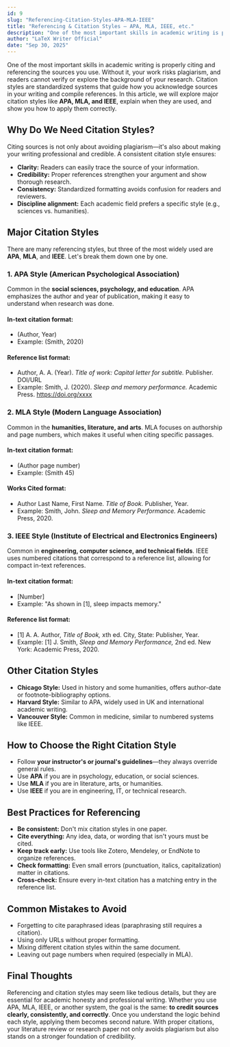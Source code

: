 ```yaml
---
id: 9
slug: "Referencing-Citation-Styles-APA-MLA-IEEE"
title: "Referencing & Citation Styles – APA, MLA, IEEE, etc."
description: "One of the most important skills in academic writing is properly citing and referencing the sources you use. Without it, your work risks plagiarism, and readers cannot verify or explore the background of your research. Citation styles are standardized systems that guide how you acknowledge sources in your writing and compile references. In this article, we will explore major citation styles like APA, MLA, and IEEE, explain when they are used, and show you how to apply them correctly."
author: "LaTeX Writer Official"
date: "Sep 30, 2025"
---
```


One of the most important skills in academic writing is properly citing and referencing the sources you use. Without it, your work risks plagiarism, and readers cannot verify or explore the background of your research. Citation styles are standardized systems that guide how you acknowledge sources in your writing and compile references. In this article, we will explore major citation styles like **APA, MLA, and IEEE**, explain when they are used, and show you how to apply them correctly.

## Why Do We Need Citation Styles?

Citing sources is not only about avoiding plagiarism—it's also about making your writing professional and credible. A consistent citation style ensures:

- **Clarity:** Readers can easily trace the source of your information.
- **Credibility:** Proper references strengthen your argument and show thorough research.
- **Consistency:** Standardized formatting avoids confusion for readers and reviewers.
- **Discipline alignment:** Each academic field prefers a specific style (e.g., sciences vs. humanities).

## Major Citation Styles

There are many referencing styles, but three of the most widely used are **APA**, **MLA**, and **IEEE**. Let's break them down one by one.

### 1. APA Style (American Psychological Association)

Common in the **social sciences, psychology, and education**. APA emphasizes the author and year of publication, making it easy to understand when research was done.

#### In-text citation format:

- (Author, Year)
- Example: (Smith, 2020)

#### Reference list format:

- Author, A. A. (Year). *Title of work: Capital letter for subtitle.* Publisher. DOI/URL
- Example: Smith, J. (2020). *Sleep and memory performance.* Academic Press. https://doi.org/xxxx

### 2. MLA Style (Modern Language Association)

Common in the **humanities, literature, and arts**. MLA focuses on authorship and page numbers, which makes it useful when citing specific passages.

#### In-text citation format:

- (Author page number)
- Example: (Smith 45)

#### Works Cited format:

- Author Last Name, First Name. *Title of Book.* Publisher, Year.
- Example: Smith, John. *Sleep and Memory Performance.* Academic Press, 2020.

### 3. IEEE Style (Institute of Electrical and Electronics Engineers)

Common in **engineering, computer science, and technical fields**. IEEE uses numbered citations that correspond to a reference list, allowing for compact in-text references.

#### In-text citation format:

- [Number]
- Example: "As shown in [1], sleep impacts memory."

#### Reference list format:

- [1] A. A. Author, *Title of Book,* xth ed. City, State: Publisher, Year.
- Example: [1] J. Smith, *Sleep and Memory Performance,* 2nd ed. New York: Academic Press, 2020.

## Other Citation Styles

- **Chicago Style:** Used in history and some humanities, offers author-date or footnote-bibliography options.
- **Harvard Style:** Similar to APA, widely used in UK and international academic writing.
- **Vancouver Style:** Common in medicine, similar to numbered systems like IEEE.

## How to Choose the Right Citation Style

- Follow **your instructor's or journal's guidelines**—they always override general rules.
- Use **APA** if you are in psychology, education, or social sciences.
- Use **MLA** if you are in literature, arts, or humanities.
- Use **IEEE** if you are in engineering, IT, or technical research.

## Best Practices for Referencing

- **Be consistent:** Don't mix citation styles in one paper.
- **Cite everything:** Any idea, data, or wording that isn't yours must be cited.
- **Keep track early:** Use tools like Zotero, Mendeley, or EndNote to organize references.
- **Check formatting:** Even small errors (punctuation, italics, capitalization) matter in citations.
- **Cross-check:** Ensure every in-text citation has a matching entry in the reference list.

## Common Mistakes to Avoid

- Forgetting to cite paraphrased ideas (paraphrasing still requires a citation).
- Using only URLs without proper formatting.
- Mixing different citation styles within the same document.
- Leaving out page numbers when required (especially in MLA).

## Final Thoughts

Referencing and citation styles may seem like tedious details, but they are essential for academic honesty and professional writing. Whether you use APA, MLA, IEEE, or another system, the goal is the same: **to credit sources clearly, consistently, and correctly**. Once you understand the logic behind each style, applying them becomes second nature. With proper citations, your literature review or research paper not only avoids plagiarism but also stands on a stronger foundation of credibility.